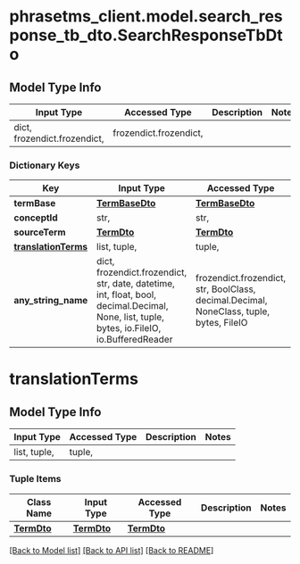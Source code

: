 # phrasetms_client.model.search_response_tb_dto.SearchResponseTbDto

## Model Type Info

| Input Type                   | Accessed Type          | Description | Notes |
| ---------------------------- | ---------------------- | ----------- | ----- |
| dict, frozendict.frozendict, | frozendict.frozendict, |             |

### Dictionary Keys

| Key                                       | Input Type                                                                                                                                  | Accessed Type                                                                           | Description                                                        | Notes      |
| ----------------------------------------- | ------------------------------------------------------------------------------------------------------------------------------------------- | --------------------------------------------------------------------------------------- | ------------------------------------------------------------------ | ---------- |
| **termBase**                              | [**TermBaseDto**](TermBaseDto.md)                                                                                                           | [**TermBaseDto**](TermBaseDto.md)                                                       |                                                                    | [optional] |
| **conceptId**                             | str,                                                                                                                                        | str,                                                                                    |                                                                    | [optional] |
| **sourceTerm**                            | [**TermDto**](TermDto.md)                                                                                                                   | [**TermDto**](TermDto.md)                                                               |                                                                    | [optional] |
| **[translationTerms](#translationTerms)** | list, tuple,                                                                                                                                | tuple,                                                                                  |                                                                    | [optional] |
| **any_string_name**                       | dict, frozendict.frozendict, str, date, datetime, int, float, bool, decimal.Decimal, None, list, tuple, bytes, io.FileIO, io.BufferedReader | frozendict.frozendict, str, BoolClass, decimal.Decimal, NoneClass, tuple, bytes, FileIO | any string name can be used but the value must be the correct type | [optional] |

# translationTerms

## Model Type Info

| Input Type   | Accessed Type | Description | Notes |
| ------------ | ------------- | ----------- | ----- |
| list, tuple, | tuple,        |             |

### Tuple Items

| Class Name                | Input Type                | Accessed Type             | Description | Notes |
| ------------------------- | ------------------------- | ------------------------- | ----------- | ----- |
| [**TermDto**](TermDto.md) | [**TermDto**](TermDto.md) | [**TermDto**](TermDto.md) |             |

[[Back to Model list]](../../README.md#documentation-for-models) [[Back to API list]](../../README.md#documentation-for-api-endpoints) [[Back to README]](../../README.md)
